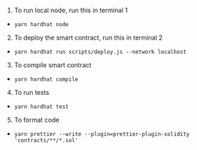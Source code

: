 1. To run local node, run this in terminal 1
  - `yarn hardhat node`
2. To deploy the smart contract, run this in terminal 2
  - `yarn hardhat run scripts/deploy.js --network localhost`
3. To compile smart contract
  - `yarn hardhat compile`
4. To run tests
  - `yarn hardhat test`

5. To format code
  - `yarn prettier --write --plugin=prettier-plugin-solidity 'contracts/**/*.sol'`